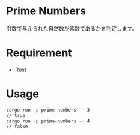 # Prime Numbers
引数で与えられた自然数が素数であるかを判定します。

# Requirement
* Rust

# Usage
```bash
cargo run -p prime-numbers -- 3
// true
cargo run -p prime-numbers -- 4
// false
```
